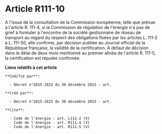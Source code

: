 # Article R111-10

A l'issue de la consultation de la Commission européenne, telle que prévue à l'article R. 111-4, si la Commission de
régulation de l'énergie n'a pas de grief à formuler à l'encontre de la société gestionnaire de réseau de transport au regard
du respect des obligations fixées par les articles L. 111-2 à L. 111-50, elle confirme, par décision publiée au Journal
officiel de la République française, la validité de la certification. A défaut de décision dans le délai de deux mois
mentionné au premier alinéa de l'article R. 111-5, la certification est réputée confirmée.

**Liens relatifs à cet article**

	**Codifié par**:

	  - Décret n°2015-1823 du 30 décembre 2015 - art.

	**Créé par**:

	  - Décret n°2015-1823 du 30 décembre 2015 - art.

	**Cite**:

	  - Code de l'énergie - art. L111-2 (V)
	  - Code de l'énergie - art. R111-4 (V)
	  - Code de l'énergie - art. R111-5 (V)
